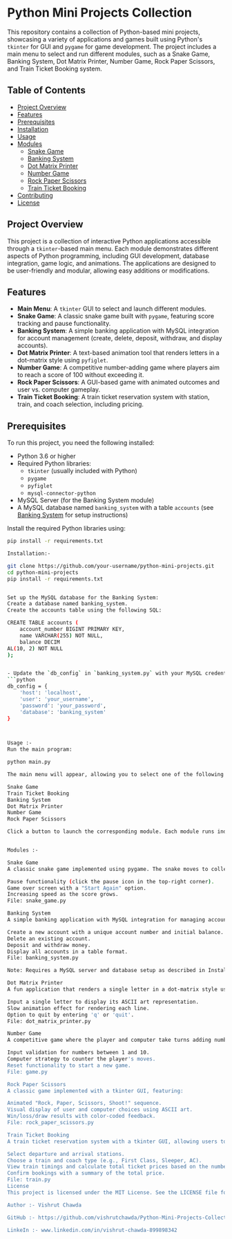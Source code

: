 # Python Mini Projects Collection

This repository contains a collection of Python-based mini projects, showcasing a variety of applications and games built using Python's `tkinter` for GUI and `pygame` for game development. The project includes a main menu to select and run different modules, such as a Snake Game, Banking System, Dot Matrix Printer, Number Game, Rock Paper Scissors, and Train Ticket Booking system.

## Table of Contents
- [Project Overview](#project-overview)
- [Features](#features)
- [Prerequisites](#prerequisites)
- [Installation](#installation)
- [Usage](#usage)
- [Modules](#modules)
  - [Snake Game](#snake-game)
  - [Banking System](#banking-system)
  - [Dot Matrix Printer](#dot-matrix-printer)
  - [Number Game](#number-game)
  - [Rock Paper Scissors](#rock-paper-scissors)
  - [Train Ticket Booking](#train-ticket-booking)
- [Contributing](#contributing)
- [License](#license)

## Project Overview
This project is a collection of interactive Python applications accessible through a `tkinter`-based main menu. Each module demonstrates different aspects of Python programming, including GUI development, database integration, game logic, and animations. The applications are designed to be user-friendly and modular, allowing easy additions or modifications.

## Features
- **Main Menu**: A `tkinter` GUI to select and launch different modules.
- **Snake Game**: A classic snake game built with `pygame`, featuring score tracking and pause functionality.
- **Banking System**: A simple banking application with MySQL integration for account management (create, delete, deposit, withdraw, and display accounts).
- **Dot Matrix Printer**: A text-based animation tool that renders letters in a dot-matrix style using `pyfiglet`.
- **Number Game**: A competitive number-adding game where players aim to reach a score of 100 without exceeding it.
- **Rock Paper Scissors**: A GUI-based game with animated outcomes and user vs. computer gameplay.
- **Train Ticket Booking**: A train ticket reservation system with station, train, and coach selection, including pricing.

## Prerequisites
To run this project, you need the following installed:
- Python 3.6 or higher
- Required Python libraries:
  - `tkinter` (usually included with Python)
  - `pygame`
  - `pyfiglet`
  - `mysql-connector-python`
- MySQL Server (for the Banking System module)
- A MySQL database named `banking_system` with a table `accounts` (see [Banking System](#banking-system) for setup instructions)

Install the required Python libraries using:
```bash
pip install -r requirements.txt

Installation:-

git clone https://github.com/your-username/python-mini-projects.git
cd python-mini-projects
pip install -r requirements.txt


Set up the MySQL database for the Banking System:
Create a database named banking_system.
Create the accounts table using the following SQL:

CREATE TABLE accounts (
    account_number BIGINT PRIMARY KEY,
    name VARCHAR(255) NOT NULL,
    balance DECIM
AL(10, 2) NOT NULL
);


- Update the `db_config` in `banking_system.py` with your MySQL credentials:
```python
db_config = {
    'host': 'localhost',
    'user': 'your_username',
    'password': 'your_password',
    'database': 'banking_system'
}



Usage :-
Run the main program:

python main.py

The main menu will appear, allowing you to select one of the following options:

Snake Game
Train Ticket Booking
Banking System
Dot Matrix Printer
Number Game
Rock Paper Scissors

Click a button to launch the corresponding module. Each module runs independently and returns to the main menu upon completion (where applicable).


Modules :-

Snake Game
A classic snake game implemented using pygame. The snake moves to collect food, increasing its length and score. Features include:

Pause functionality (click the pause icon in the top-right corner).
Game over screen with a "Start Again" option.
Increasing speed as the score grows.
File: snake_game.py

Banking System
A simple banking application with MySQL integration for managing accounts. Features include:

Create a new account with a unique account number and initial balance.
Delete an existing account.
Deposit and withdraw money.
Display all accounts in a table format.
File: banking_system.py

Note: Requires a MySQL server and database setup as described in Installation.

Dot Matrix Printer
A fun application that renders a single letter in a dot-matrix style using pyfiglet. Features include:

Input a single letter to display its ASCII art representation.
Slow animation effect for rendering each line.
Option to quit by entering 'q' or 'quit'.
File: dot_matrix_printer.py

Number Game
A competitive game where the player and computer take turns adding numbers (1-10) to a total score, aiming to reach 100 without exceeding it. Features include:

Input validation for numbers between 1 and 10.
Computer strategy to counter the player's moves.
Reset functionality to start a new game.
File: game.py

Rock Paper Scissors
A classic game implemented with a tkinter GUI, featuring:

Animated "Rock, Paper, Scissors, Shoot!" sequence.
Visual display of user and computer choices using ASCII art.
Win/loss/draw results with color-coded feedback.
File: rock_paper_scissors.py

Train Ticket Booking
A train ticket reservation system with a tkinter GUI, allowing users to:

Select departure and arrival stations.
Choose a train and coach type (e.g., First Class, Sleeper, AC).
View train timings and calculate total ticket prices based on the number of tickets.
Confirm bookings with a summary of the total price.
File: train.py
License
This project is licensed under the MIT License. See the LICENSE file for details.

Author :- Vishrut Chawda

GitHub :- https://github.com/vishrutchawda/Python-Mini-Projects-Collection

LinkeIn :- www.linkedin.com/in/vishrut-chawda-899898342
